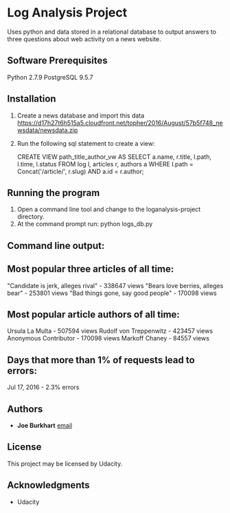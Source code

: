 # Log Analysis Project

Uses python and data stored in a relational database to output answers to
three questions about web activity on a news website.

## Software Prerequisites

Python 2.7.9
PostgreSQL 9.5.7

## Installation

1. Create a news database and import this data https://d17h27t6h515a5.cloudfront.net/topher/2016/August/57b5f748_newsdata/newsdata.zip
2. Run the following sql statement to create a view:

    CREATE VIEW path_title_author_vw
    AS
      SELECT
             a.name,
             r.title,
             l.path,
             l.time,
             l.status
      FROM   log l,
             articles r,
             authors a
      WHERE  l.path = Concat('/article/', r.slug)
      AND    a.id = r.author;

## Running the program

1. Open a command line tool and change to the loganalysis-project directory.
2. At the command prompt run: python logs_db.py

## Command line output:

Most popular three articles of all time:
----------------------------------------
"Candidate is jerk, alleges rival" - 338647 views
"Bears love berries, alleges bear" - 253801 views
"Bad things gone, say good people" - 170098 views

Most popular article authors of all time:
-----------------------------------------
Ursula La Multa - 507594 views
Rudolf von Treppenwitz - 423457 views
Anonymous Contributor - 170098 views
Markoff Chaney - 84557 views

Days that more than 1% of requests lead to errors:
------------------------------------------------
Jul 17, 2016 - 2.3% errors

## Authors

* **Joe Burkhart** [email](mailto:jb822f@att.com)

## License

This project may be licensed by Udacity.

## Acknowledgments

* Udacity
